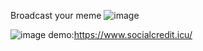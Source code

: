 Broadcast your meme
![image](https://hcti.io/v1/image/d577fae8-80e0-4e9f-9592-cc8dd4e46b64)

![image](https://hcti.io/v1/image/0821dc81-7bef-409c-b3e3-46bbd75f799a)
demo:https://www.socialcredit.icu/
